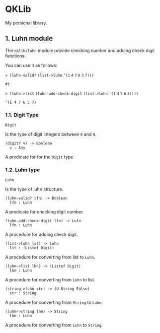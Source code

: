 # QKLib

My persional library.

## 1. Luhn module

The `qklib/luhn` module provide checking number and adding check digit
functions.

You can use it as follows:

`> (luhn-valid?` `(list->luhn` `'(1` `4` `7` `6` `3` `7)))`

`#t`

`>
(luhn->list` `(luhn-add-check-digit` `(list->luhn` `'(1` `4` `7` `6` `3))))`

`'(1 4 7 6 3 7)`

### 1.1. Digit Type

```racket
Digit
```

Is the type of digit integers between `0` and `9`.

```racket
(digit? v) -> Boolean
  v : Any            
```

A predicate for for the `Digit` type.

### 1.2. Luhn type

```racket
Luhn
```

Is the type of luhn structure.

```racket
(luhn-valid? lfn) -> Boolean
  lfn : Luhn                
```

A predicate for checking digit number.

```racket
(luhn-add-check-digit lfn) -> Lufn
  lfn : Luhn                      
```

A procedure for adding check digit.

```racket
(list->luhn lst) -> Luhn
  lst : (Listof Digit)  
```

A procedure for converting from list to `Luhn`.

```racket
(luhn->list lhn) -> (Listof Digit)
  lhn : Luhn                      
```

A procedure for converting from `Luhn` to list.

```racket
(string->luhn str) -> (U String False)
  str : String                        
```

A procedure for converting from `String` to `Luhn`.

```racket
(luhn->string lhn) -> String
  lhn : Luhn                
```

A procedure for converting from `Luhn` to `String`.
